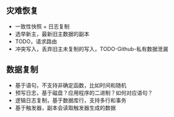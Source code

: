 ## 灾难恢复
- 一致性快照 + 日志复制
- 选举新主，最新旧主数据的副本
- TODO，请求路由
- 冲突写入，丢弃旧主未复制的写入，TODO-Github-私有数据泄漏

## 数据复制
- 基于语句，不支持非确定函数，比如时间和随机
- 预写日志，基于磁盘？应用程序的二进制？如何对应语句？
- 逻辑日志复制，基于数据库行，支持多行和事务
- 基于触发器，副本会读取触发器生成的数据
